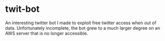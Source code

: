 # twit-bot

An interesting twitter bot I made to exploit free twitter access when out of data.
Unfortunately incomplete, the bot grew to a much larger degree on an AWS server that is no longer accessible.
